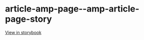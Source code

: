 # article-amp-page--amp-article-page-story

[View in storybook](https://raw.githack.com/Independent-Digital-News-and-Media-Ltd/indy100-pwamp-sb/PR-477-sb/index.html?path=/story/article-amp-page--amp-article-page-story)